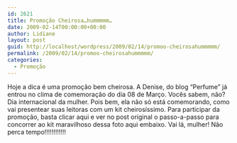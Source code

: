 ```yaml
---
id: 2621
title: Promoção Cheirosa…hummmmm…
date: 2009-02-14T00:00:00+00:00
author: Lidiane
layout: post
guid: http://localhost/wordpress/2009/02/14/promoo-cheirosahummmmm/
permalink: /2009/02/14/promoo-cheirosahummmmm/
categories:
  - Promoção
---
```

Hoje a dica é uma promoção bem cheirosa. A Denise, do blog “Perfume” já entrou no clima de comemoração do dia 08 de Março. Vocês sabem, não? Dia internacional da mulher. Pois bem, ela não só está comemorando, como vai presentear suas leitoras com um kit cheirosíssimo. Para participar da promoção, basta clicar aqui e ver no post original o passo-a-passo para concorrer ao kit maravilhoso dessa foto aqui embaixo. Vai lá, mulher! Não perca tempo!!!!!!!!!!!!